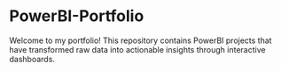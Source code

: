 # PowerBI-Portfolio
Welcome to my portfolio! This repository contains PowerBI projects that have transformed raw data into actionable insights through interactive dashboards.
